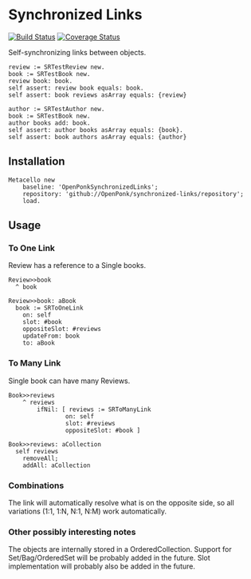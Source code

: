 # Synchronized Links
[![Build Status](https://travis-ci.com/OpenPonk/synchronized-links.svg?branch=master)](https://travis-ci.com/OpenPonk/synchronized-links) [![Coverage Status](https://coveralls.io/repos/github/OpenPonk/synchronized-links/badge.svg?branch=master)](https://coveralls.io/github/OpenPonk/synchronized-links?branch=master)

Self-synchronizing links between objects.

```smalltalk
review := SRTestReview new.
book := SRTestBook new.
review book: book.
self assert: review book equals: book.
self assert: book reviews asArray equals: {review}
```

```smalltalk
author := SRTestAuthor new.
book := SRTestBook new.
author books add: book.
self assert: author books asArray equals: {book}.
self assert: book authors asArray equals: {author}
```

## Installation

```smalltalk
Metacello new
	baseline: 'OpenPonkSynchronizedLinks';
	repository: 'github://OpenPonk/synchronized-links/repository';
	load.
```

## Usage

### To One Link

Review has a reference to a Single books.

```smalltalk
Review>>book
  ^ book

Review>>book: aBook
  book := SRToOneLink
    on: self
    slot: #book
    oppositeSlot: #reviews
    updateFrom: book
    to: aBook
```

### To Many Link

Single book can have many Reviews.

```smalltalk
Book>>reviews
	^ reviews
		ifNil: [ reviews := SRToManyLink
				on: self
				slot: #reviews
				oppositeSlot: #book ]

Book>>reviews: aCollection
  self reviews
    removeAll;
    addAll: aCollection
```

### Combinations

The link will automatically resolve what is on the opposite side, so all variations (1:1, 1:N, N:1, N:M) work automatically.

### Other possibly interesting notes

The objects are internally stored in a OrderedCollection. Support for Set/Bag/OrderedSet will be probably added in the future.
Slot implementation will probably also be added in the future.
